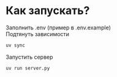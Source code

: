 # Как запускать?
Заполнить .env (пример в .env.example)  
Подтянуть зависимости  
```bash
uv sync
```
Запустить сервер  
```bash
uv run server.py
```
